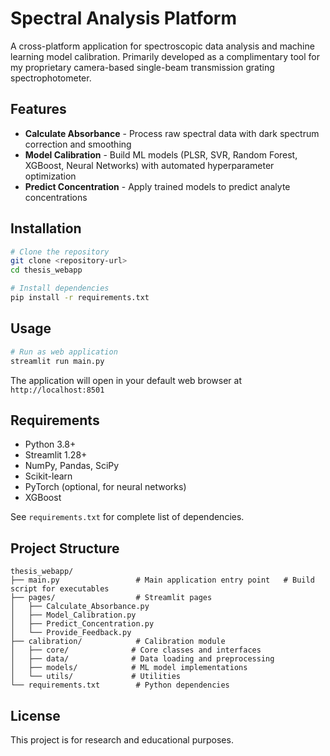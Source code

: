 # Spectral Analysis Platform

A cross-platform application for spectroscopic data analysis and machine learning model calibration. Primarily developed as a complimentary tool for my proprietary camera-based single-beam transmission grating spectrophotometer.

## Features

- **Calculate Absorbance** - Process raw spectral data with dark spectrum correction and smoothing
- **Model Calibration** - Build ML models (PLSR, SVR, Random Forest, XGBoost, Neural Networks) with automated hyperparameter optimization
- **Predict Concentration** - Apply trained models to predict analyte concentrations

## Installation

```bash
# Clone the repository
git clone <repository-url>
cd thesis_webapp

# Install dependencies
pip install -r requirements.txt
```

## Usage

```bash
# Run as web application
streamlit run main.py
```

The application will open in your default web browser at `http://localhost:8501`

## Requirements

- Python 3.8+
- Streamlit 1.28+
- NumPy, Pandas, SciPy
- Scikit-learn
- PyTorch (optional, for neural networks)
- XGBoost

See `requirements.txt` for complete list of dependencies.

## Project Structure

```
thesis_webapp/
├── main.py                 # Main application entry point   # Build script for executables
├── pages/                  # Streamlit pages
│   ├── Calculate_Absorbance.py
│   ├── Model_Calibration.py
│   ├── Predict_Concentration.py
│   └── Provide_Feedback.py
├── calibration/            # Calibration module
│   ├── core/              # Core classes and interfaces
│   ├── data/              # Data loading and preprocessing
│   ├── models/            # ML model implementations
│   └── utils/             # Utilities
└── requirements.txt        # Python dependencies
```

## License

This project is for research and educational purposes.

